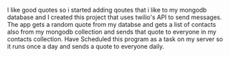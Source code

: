 I like good quotes so i started adding qoutes that i like to my mongodb database and I created this project that uses twilio's API to send messages. The app gets a random quote from my databse and gets a list of contacts also from my mongodb collection and sends that quote to everyone in my contacts collection. Have Scheduled this program as a task on my server so it runs once a day and sends a quote to everyone daily.
